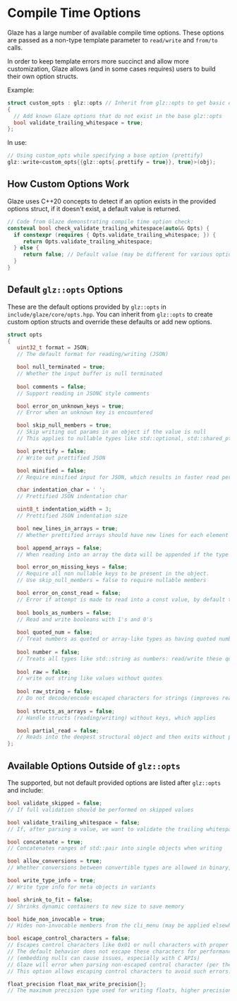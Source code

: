 # Compile Time Options

Glaze has a large number of available compile time options. These options are passed as a non-type template parameter to `read/write` and `from/to` calls.

In order to keep template errors more succinct and allow more customization, Glaze allows (and in some cases requires) users to build their own option structs.

Example:

```c++
struct custom_opts : glz::opts // Inherit from glz::opts to get basic options
{
  // Add known Glaze options that do not exist in the base glz::opts
  bool validate_trailing_whitespace = true;
};
```

In use:

```c++
// Using custom_opts while specifying a base option (prettify) 
glz::write<custom_opts{{glz::opts{.prettify = true}}, true}>(obj);
```

## How Custom Options Work

Glaze uses C++20 concepts to detect if an option exists in the provided options struct, if it doesn't exist, a default value is returned.

```c++
// Code from Glaze demonstrating compile time option check:
consteval bool check_validate_trailing_whitespace(auto&& Opts) {
  if constexpr (requires { Opts.validate_trailing_whitespace; }) {
     return Opts.validate_trailing_whitespace;
  } else {
     return false; // Default value (may be different for various options)
  }
}
```

## Default `glz::opts` Options

These are the default options provided by `glz::opts` in `include/glaze/core/opts.hpp`. You can inherit from `glz::opts` to create custom option structs and override these defaults or add new options.

```c++
struct opts
{
   uint32_t format = JSON;
   // The default format for reading/writing (JSON)

   bool null_terminated = true;
   // Whether the input buffer is null terminated
   
   bool comments = false;
   // Support reading in JSONC style comments

   bool error_on_unknown_keys = true;
   // Error when an unknown key is encountered

   bool skip_null_members = true;
   // Skip writing out params in an object if the value is null
   // This applies to nullable types like std::optional, std::shared_ptr, and raw pointers (T*)

   bool prettify = false;
   // Write out prettified JSON

   bool minified = false;
   // Require minified input for JSON, which results in faster read performance

   char indentation_char = ' ';
   // Prettified JSON indentation char

   uint8_t indentation_width = 3;
   // Prettified JSON indentation size

   bool new_lines_in_arrays = true;
   // Whether prettified arrays should have new lines for each element

   bool append_arrays = false;
   // When reading into an array the data will be appended if the type supports it

   bool error_on_missing_keys = false;
   // Require all non nullable keys to be present in the object.
   // Use skip_null_members = false to require nullable members

   bool error_on_const_read = false;
   // Error if attempt is made to read into a const value, by default the value is skipped without error
   
   bool bools_as_numbers = false;
   // Read and write booleans with 1's and 0's
   
   bool quoted_num = false;
   // Treat numbers as quoted or array-like types as having quoted numbers
   
   bool number = false;
   // Treats all types like std::string as numbers: read/write these quoted numbers
   
   bool raw = false;
   // write out string like values without quotes
   
   bool raw_string = false;
   // Do not decode/encode escaped characters for strings (improves read/write performance)
   
   bool structs_as_arrays = false;
   // Handle structs (reading/writing) without keys, which applies

   bool partial_read = false;
   // Reads into the deepest structural object and then exits without parsing the rest of the input
};
```

## Available Options Outside of `glz::opts`

The supported, but not default provided options are listed after `glz::opts` and include:

```c++
bool validate_skipped = false;
// If full validation should be performed on skipped values

bool validate_trailing_whitespace = false;
// If, after parsing a value, we want to validate the trailing whitespace

bool concatenate = true;
// Concatenates ranges of std::pair into single objects when writing

bool allow_conversions = true;
// Whether conversions between convertible types are allowed in binary, e.g. double -> float

bool write_type_info = true;
// Write type info for meta objects in variants

bool shrink_to_fit = false;
// Shrinks dynamic containers to new size to save memory

bool hide_non_invocable = true;
// Hides non-invocable members from the cli_menu (may be applied elsewhere in the future)

bool escape_control_characters = false;
// Escapes control characters like 0x01 or null characters with proper unicode escape sequences.
// The default behavior does not escape these characters for performance and safety
// (embedding nulls can cause issues, especially with C APIs)
// Glaze will error when parsing non-escaped control character (per the JSON spec)
// This option allows escaping control characters to avoid such errors.

float_precision float_max_write_precision{};
// The maximum precision type used for writing floats, higher precision floats will be cast down to this precision
```
